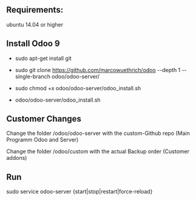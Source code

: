 Requirements:
----

ubuntu 14.04 or higher


Install Odoo 9
----

* sudo apt-get install git
* sudo git clone https://github.com/marcowuethrich/odoo --depth 1 --single-branch odoo/odoo-server/

* sudo chmod +x odoo/odoo-server/odoo_install.sh
* odoo/odoo-server/odoo_install.sh



Customer Changes
----

Change the folder /odoo/odoo-server with the custom-Github repo (Main Programm Odoo and Server)

Change the folder /odoo/custom with the actual Backup order (Customer addons)


Run
---

sudo service odoo-server {start|stop|restart|force-reload}